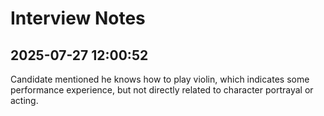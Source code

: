 # Interview Notes

## 2025-07-27 12:00:52

Candidate mentioned he knows how to play violin, which indicates some performance experience, but not directly related to character portrayal or acting.

